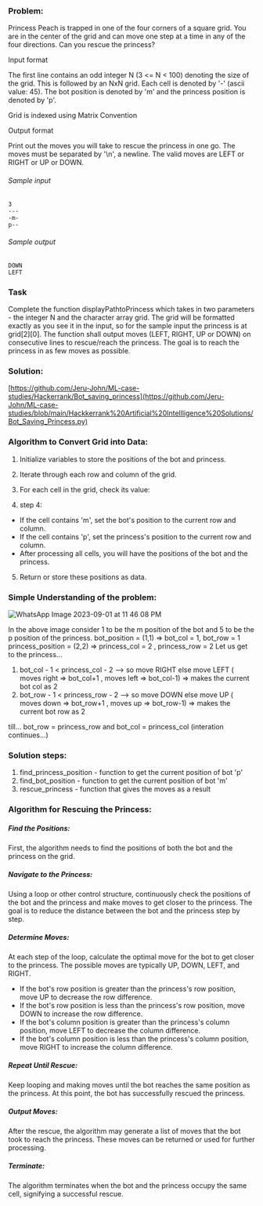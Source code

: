 ### Problem: 
Princess Peach is trapped in one of the four corners of a square grid. You are in the center of the grid and can move one step at a time in any of the four directions. Can you rescue the princess?

Input format

The first line contains an odd integer N (3 <= N < 100) denoting the size of the grid. This is followed by an NxN grid. Each cell is denoted by '-' (ascii value: 45). The bot position is denoted by 'm' and the princess position is denoted by 'p'.

Grid is indexed using Matrix Convention

Output format

Print out the moves you will take to rescue the princess in one go. The moves must be separated by '\n', a newline. The valid moves are LEFT or RIGHT or UP or DOWN.

###### Sample input
```
3
---
-m-
p--
```
###### Sample output

```
DOWN
LEFT
```

### Task

Complete the function displayPathtoPrincess which takes in two parameters - the integer N and the character array grid. The grid will be formatted exactly as you see it in the input, so for the sample input the princess is at grid[2][0]. The function shall output moves (LEFT, RIGHT, UP or DOWN) on consecutive lines to rescue/reach the princess. The goal is to reach the princess in as few moves as possible.

### Solution:

[https://github.com/Jeru-John/ML-case-studies/Hackerrank/Bot_saving_princess](https://github.com/Jeru-John/ML-case-studies/blob/main/Hackkerrank%20Artificial%20Intellligence%20Solutions/Bot_Saving_Princess.py)

### Algorithm to Convert Grid into Data:

1. Initialize variables to store the positions of the bot and princess.

2. Iterate through each row and column of the grid.

3. For each cell in the grid, check its value:

4. step 4: 
* If the cell contains 'm', set the bot's position to the current row and column.
* If the cell contains 'p', set the princess's position to the current row and column.
* After processing all cells, you will have the positions of the bot and the princess.

5. Return or store these positions as data.


### Simple Understanding of the problem:

![WhatsApp Image 2023-09-01 at 11 46 08 PM](https://github.com/Jeru-John/ML-case-studies/assets/141055457/3290b5b4-e5b0-4e5e-ac24-2efb044347ec)

In the above image consider 1 to be the m position of the bot and 5 to be the p position of the princess.
bot_position = (1,1) => bot_col = 1, bot_row = 1
princess_position = (2,2) => princess_col = 2 , princess_row = 2
Let us get to the princess...
1. bot_col - 1 < princess_col - 2 --> so move RIGHT else move LEFT ( moves right => bot_col+1 , moves left => bot_col-1)  => makes the current bot col as 2
2. bot_row - 1 < princess_row - 2 --> so move DOWN else move UP ( moves down => bot_row+1 , moves up => bot_row-1) => makes the current bot row as 2

till... bot_row = princess_row and bot_col = princess_col (interation continues...)

### Solution steps: 

1. find_princess_position - function to get the current position of bot 'p'
2. find_bot_position - function to get the current position of bot 'm'
3. rescue_princess - function that gives the moves as a result

### Algorithm for Rescuing the Princess:

##### Find the Positions: 
First, the algorithm needs to find the positions of both the bot and the princess on the grid.

##### Navigate to the Princess: 
Using a loop or other control structure, continuously check the positions of the bot and the princess and make moves to get closer to the princess. The goal is to reduce the distance between the bot and the princess step by step.

##### Determine Moves: 
At each step of the loop, calculate the optimal move for the bot to get closer to the princess. The possible moves are typically UP, DOWN, LEFT, and RIGHT.

* If the bot's row position is greater than the princess's row position, move UP to decrease the row difference.
* If the bot's row position is less than the princess's row position, move DOWN to increase the row difference.
* If the bot's column position is greater than the princess's column position, move LEFT to decrease the column difference.
* If the bot's column position is less than the princess's column position, move RIGHT to increase the column difference.

##### Repeat Until Rescue: 
Keep looping and making moves until the bot reaches the same position as the princess. At this point, the bot has successfully rescued the princess.

##### Output Moves: 
After the rescue, the algorithm may generate a list of moves that the bot took to reach the princess. These moves can be returned or used for further processing.

##### Terminate: 
The algorithm terminates when the bot and the princess occupy the same cell, signifying a successful rescue.



